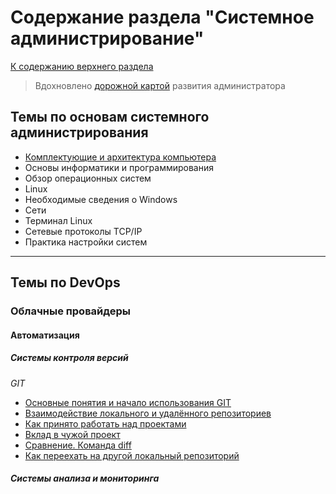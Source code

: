 # Содержание раздела "Системное администрирование"

[К содержанию верхнего раздела](../README.md)

> Вдохновлено [дорожной картой](../organisation/road_map_devops_2022.md) развития администратора

## Темы по основам системного администрирования

- [Комплектующие и архитектура компьютера](hard/README.md)
- Основы информатики и программирования
- Обзор операционных систем
- Linux
- Необходимые сведения о Windows
- Сети
- Терминал Linux
- Сетевые протоколы TCP/IP
- Практика настройки систем

---

## Темы по DevOps

### Облачные провайдеры

#### Автоматизация

##### Системы контроля версий

_GIT_

- [Основные понятия и начало использования GIT](devops/git/scv.md)
- [Взаимодействие локального и удалённого репозиториев](devops/git/scv2.md)
- [Как принято работать над проектами](devops/git/scv3.md)
- [Вклад в чужой проект](devops/git/scv4.md)
- [Сравнение. Команда diff](devops/git/scv5.md)
- [Как переехать на другой локальный репозиторий](devops/git/scv6.md)

##### Системы анализа и мониторинга
